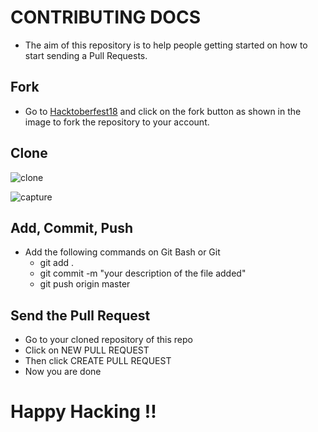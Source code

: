 # CONTRIBUTING DOCS

* The aim of this repository is to help people getting started on how to start sending a Pull Requests.

## Fork

* Go to [Hacktoberfest18](https://github.com/SaileshVerma/CIPHERSCHOOLS_ASSIGNMENTS) and click on the fork button as shown in the image to fork the repository to your account.


## Clone

![clone](https://user-images.githubusercontent.com/29935993/44450483-b3237b00-a60e-11e8-85c4-eb7d81c3c0da.png)

![capture](https://user-images.githubusercontent.com/29935993/44450799-74da8b80-a60f-11e8-9cc1-198c6d560012.PNG)


## Add, Commit, Push

* Add the following commands on Git Bash or Git
  * git add .
  * git commit -m "your description of the file added"
  * git push origin master

## Send the Pull Request

* Go to your cloned repository of this repo
* Click on NEW PULL REQUEST
* Then click CREATE PULL REQUEST
* Now you are done

# Happy Hacking !!
